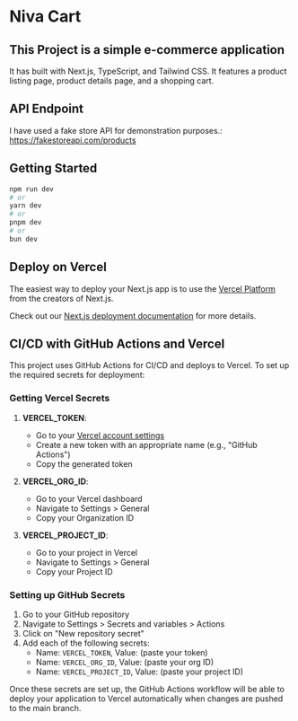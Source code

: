 # Niva Cart

## This Project is a simple e-commerce application
It has built with Next.js, TypeScript, and Tailwind CSS. It features a product listing page, product details page, and a shopping cart.

## API Endpoint
I have used a fake store API for demonstration purposes.:
https://fakestoreapi.com/products

## Getting Started
```bash
npm run dev
# or
yarn dev
# or
pnpm dev
# or
bun dev
```

## Deploy on Vercel

The easiest way to deploy your Next.js app is to use the [Vercel Platform](https://vercel.com/new?utm_medium=default-template&filter=next.js&utm_source=create-next-app&utm_campaign=create-next-app-readme) from the creators of Next.js.

Check out our [Next.js deployment documentation](https://nextjs.org/docs/app/building-your-application/deploying) for more details.

## CI/CD with GitHub Actions and Vercel

This project uses GitHub Actions for CI/CD and deploys to Vercel. To set up the required secrets for deployment:

### Getting Vercel Secrets

1. **VERCEL_TOKEN**:
   - Go to your [Vercel account settings](https://vercel.com/account/tokens)
   - Create a new token with an appropriate name (e.g., "GitHub Actions")
   - Copy the generated token

2. **VERCEL_ORG_ID**:
   - Go to your Vercel dashboard
   - Navigate to Settings > General
   - Copy your Organization ID

3. **VERCEL_PROJECT_ID**:
   - Go to your project in Vercel
   - Navigate to Settings > General
   - Copy your Project ID

### Setting up GitHub Secrets

1. Go to your GitHub repository
2. Navigate to Settings > Secrets and variables > Actions
3. Click on "New repository secret"
4. Add each of the following secrets:
   - Name: `VERCEL_TOKEN`, Value: (paste your token)
   - Name: `VERCEL_ORG_ID`, Value: (paste your org ID)
   - Name: `VERCEL_PROJECT_ID`, Value: (paste your project ID)

Once these secrets are set up, the GitHub Actions workflow will be able to deploy your application to Vercel automatically when changes are pushed to the main branch.
